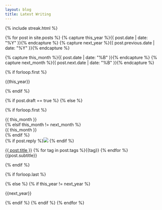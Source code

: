 ```yaml
---
layout: blog
title: Latest Writing
---
```


{% include streak.html %}

{% for post in site.posts  %}
{% capture this_year %}{{ post.date | date: "%Y" }}{% endcapture %}
{% capture next_year %}{{ post.previous.date | date: "%Y" }}{% endcapture %}

{% capture this_month %}{{ post.date | date: "%B" }}{% endcapture %}
{% capture next_month %}{{ post.next.date | date: "%B" }}{% endcapture %}

{% if forloop.first %}
<div id="{{ this_year }}-ref" class="b f4 pv2">{{this_year}}</div>

{% endif %}

{% if post.draft == true %}
{% else %}

{% if forloop.first %}
<div class="f7 ttu black-70 b pt3">{{ this_month }}</div>
{% elsif this_month != next_month %}
<div class="f7 ttu black-70 b pt3">{{ this_month }}</div>
{% endif %}


<div class="pv1 f5">{% if post.reply %}<img class="dib h2 v-mid" style="padding-top:0px;padding-bottom:0px" src="https://img.icons8.com/cute-clipart/64/000000/response.png"/> {% endif %}<p class="pv0 mv0"><a href="{{ post.url }}">{{ post.title }}</a> <span class="ttu f6 red">{% for tag in post.tags %}{{tag}} {% endfor %}</span><span class="f5 black-50 i">{{post.subtitle}}</span><span class="black-50 f6"  data-page-id="http://tomcritchlow.com{{post.url}}"><a id="commentolink" href="{{ post.url }}#commento"></a></span></p>
</div>
{% endif %}



{% if forloop.last %}

{% else %}
{% if this_year != next_year %}
<div id="{{ next_year }}-ref" class="b f4 pv2">{{next_year}}</div>

{% endif %}
{% endif %}
{% endfor %}


<script>
window.commentoCustomText = function(count) {
  if(count === 0) {
    return "";
  } else if (count === 1) {
    return " | ⚡ 1 comment";
  } else {
    return " | ⚡ "+ count + " comments";
  }
}
</script>
<script src="https://cdn.commento.io/js/count.js" data-custom-text="window.commentoCustomText"></script>
